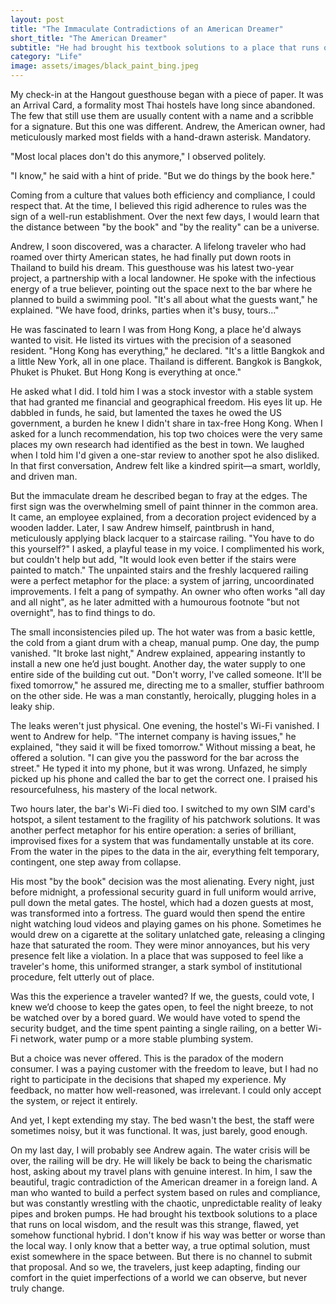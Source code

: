 ```yaml
---
layout: post
title: "The Immaculate Contradictions of an American Dreamer"
short_title: "The American Dreamer"
subtitle: "He had brought his textbook solutions to a place that runs on local wisdom, and the result was this strange, flawed, yet somehow functional hybrid."
category: "Life"
image: assets/images/black_paint_bing.jpeg
---
```


My check-in at the Hangout guesthouse began with a piece of paper. It was an Arrival Card, a formality most Thai hostels have long since abandoned. The few that still use them are usually content with a name and a scribble for a signature. But this one was different. Andrew, the American owner, had meticulously marked most fields with a hand-drawn asterisk. Mandatory.

"Most local places don't do this anymore," I observed politely.

"I know," he said with a hint of pride. "But we do things by the book here."

Coming from a culture that values both efficiency and compliance, I could respect that. At the time, I believed this rigid adherence to rules was the sign of a well-run establishment. Over the next few days, I would learn that the distance between "by the book" and "by the reality" can be a universe.

Andrew, I soon discovered, was a character. A lifelong traveler who had roamed over thirty American states, he had finally put down roots in Thailand to build his dream. This guesthouse was his latest two-year project, a partnership with a local landowner. He spoke with the infectious energy of a true believer, pointing out the space next to the bar where he planned to build a swimming pool. "It's all about what the guests want," he explained. "We have food, drinks, parties when it's busy, tours..."

He was fascinated to learn I was from Hong Kong, a place he'd always wanted to visit. He listed its virtues with the precision of a seasoned resident. "Hong Kong has everything," he declared. "It's a little Bangkok and a little New York, all in one place. Thailand is different. Bangkok is Bangkok, Phuket is Phuket. But Hong Kong is everything at once."

He asked what I did. I told him I was a stock investor with a stable system that had granted me financial and geographical freedom. His eyes lit up. He dabbled in funds, he said, but lamented the taxes he owed the US government, a burden he knew I didn't share in tax-free Hong Kong. When I asked for a lunch recommendation, his top two choices were the very same places my own research had identified as the best in town. We laughed when I told him I'd given a one-star review to another spot he also disliked. In that first conversation, Andrew felt like a kindred spirit—a smart, worldly, and driven man.

But the immaculate dream he described began to fray at the edges. The first sign was the overwhelming smell of paint thinner in the common area. It came, an employee explained, from a decoration project evidenced by a wooden ladder. Later, I saw Andrew himself, paintbrush in hand, meticulously applying black lacquer to a staircase railing. "You have to do this yourself?" I asked, a playful tease in my voice. I complimented his work, but couldn't help but add, "It would look even better if the stairs were painted to match." The unpainted stairs and the freshly lacquered railing were a perfect metaphor for the place: a system of jarring, uncoordinated improvements. I felt a pang of sympathy. An owner who often works "all day and all night", as he later admitted with a humourous footnote "but not overnight", has to find things to do.

The small inconsistencies piled up. The hot water was from a basic kettle, the cold from a giant drum with a cheap, manual pump. One day, the pump vanished. "It broke last night," Andrew explained, appearing instantly to install a new one he’d just bought. Another day, the water supply to one entire side of the building cut out. "Don't worry, I've called someone. It'll be fixed tomorrow," he assured me, directing me to a smaller, stuffier bathroom on the other side. He was a man constantly, heroically, plugging holes in a leaky ship.

The leaks weren't just physical. One evening, the hostel's Wi-Fi vanished. I went to Andrew for help. "The internet company is having issues," he explained, "they said it will be fixed tomorrow." Without missing a beat, he offered a solution. "I can give you the password for the bar across the street." He typed it into my phone, but it was wrong. Unfazed, he simply picked up his phone and called the bar to get the correct one. I praised his resourcefulness, his mastery of the local network.

Two hours later, the bar's Wi-Fi died too. I switched to my own SIM card's hotspot, a silent testament to the fragility of his patchwork solutions. It was another perfect metaphor for his entire operation: a series of brilliant, improvised fixes for a system that was fundamentally unstable at its core. From the water in the pipes to the data in the air, everything felt temporary, contingent, one step away from collapse.

His most "by the book" decision was the most alienating. Every night, just before midnight, a professional security guard in full uniform would arrive, pull down the metal gates. The hostel, which had a dozen guests at most, was transformed into a fortress. The guard would then spend the entire night watching loud videos and playing games on his phone. Sometimes he would drew on a cigarette at the solitary unlatched gate, releasing a clinging haze that saturated the room. They were minor annoyances, but his very presence felt like a violation. In a place that was supposed to feel like a traveler's home, this uniformed stranger, a stark symbol of institutional procedure, felt utterly out of place. 

Was this the experience a traveler wanted? If we, the guests, could vote, I knew we’d choose to keep the gates open, to feel the night breeze, to not be watched over by a bored guard. We would have voted to spend the security budget, and the time spent painting a single railing, on a better Wi-Fi network, water pump or a more stable plumbing system.

But a choice was never offered. This is the paradox of the modern consumer. I was a paying customer with the freedom to leave, but I had no right to participate in the decisions that shaped my experience. My feedback, no matter how well-reasoned, was irrelevant. I could only accept the system, or reject it entirely.

And yet, I kept extending my stay. The bed wasn't the best, the staff were sometimes noisy, but it was functional. It was, just barely, good enough.

On my last day, I will probably see Andrew again. The water crisis will be over, the railing will be dry. He will likely be back to being the charismatic host, asking about my travel plans with genuine interest. In him, I saw the beautiful, tragic contradiction of the American dreamer in a foreign land. A man who wanted to build a perfect system based on rules and compliance, but was constantly wrestling with the chaotic, unpredictable reality of leaky pipes and broken pumps. He had brought his textbook solutions to a place that runs on local wisdom, and the result was this strange, flawed, yet somehow functional hybrid. I don't know if his way was better or worse than the local way. I only know that a better way, a true optimal solution, must exist somewhere in the space between. But there is no channel to submit that proposal. And so we, the travelers, just keep adapting, finding our comfort in the quiet imperfections of a world we can observe, but never truly change.

